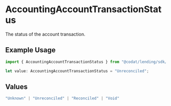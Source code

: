 # AccountingAccountTransactionStatus

The status of the account transaction.

## Example Usage

```typescript
import { AccountingAccountTransactionStatus } from "@codat/lending/sdk/models/shared";

let value: AccountingAccountTransactionStatus = "Unreconciled";
```

## Values

```typescript
"Unknown" | "Unreconciled" | "Reconciled" | "Void"
```